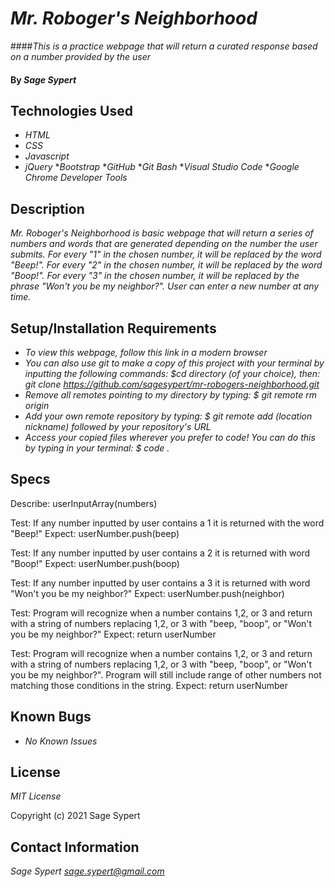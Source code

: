 # _Mr. Roboger's Neighborhood_

####_This is a practice webpage that will return a curated response based on a number provided by the user_

#### By _Sage Sypert_

## Technologies Used

* _HTML_
* _CSS_
* _Javascript_
* _jQuery_
*_Bootstrap_
*_GitHub_
*_Git Bash_
*_Visual Studio Code_
*_Google Chrome Developer Tools_

## Description

_Mr. Roboger's Neighborhood is basic webpage that will return a series of numbers and words that are generated depending on the number the user submits. For every "1" in the chosen number, it will be replaced by the word "Beep!". For every "2" in the chosen number, it will be replaced by the word "Boop!". For every "3" in the chosen number, it will be replaced by the phrase "Won't you be my neighbor?". User can enter a new number at any time._

## Setup/Installation Requirements

* _To view this webpage, follow this link in a modern browser_
* _You can also use git to make a copy of this project with your terminal by inputting the following commands:  $cd directory (of your choice), then:  git clone https://github.com/sagesypert/mr-robogers-neighborhood.git_
* _Remove all remotes pointing to my directory by typing:  $ git remote rm origin_
* _Add your own remote repository by typing:  $ git remote add (location nickname) followed by your repository's URL_
* _Access your copied files wherever you prefer to code! You can do this by typing in your terminal:  $ code ._

## Specs

Describe: userInputArray(numbers)

Test: If any number inputted by user contains a 1 it is returned with the word "Beep!"
Expect: userNumber.push(beep)

Test: If any number inputted by user contains a 2 it is returned with word "Boop!"
Expect:  userNumber.push(boop)

Test: If any number inputted by user contains a 3 it is returned with word "Won't you be my neighbor?"
Expect:  userNumber.push(neighbor)

Test: Program will recognize when a number contains 1,2, or 3 and return with a string of numbers replacing 1,2, or 3 with "beep, "boop", or "Won't you be my neighbor?"
Expect:  return userNumber

Test: Program will recognize when a number contains 1,2, or 3 and return with a string of numbers replacing 1,2, or 3 with "beep, "boop", or "Won't you be my neighbor?". Program will still include range of other numbers not matching those conditions in the string.
Expect:  return userNumber

## Known Bugs

* _No Known Issues_

## License

_MIT License_

Copyright (c) 2021 Sage Sypert

## Contact Information

_Sage Sypert <sage.sypert@gmail.com>_